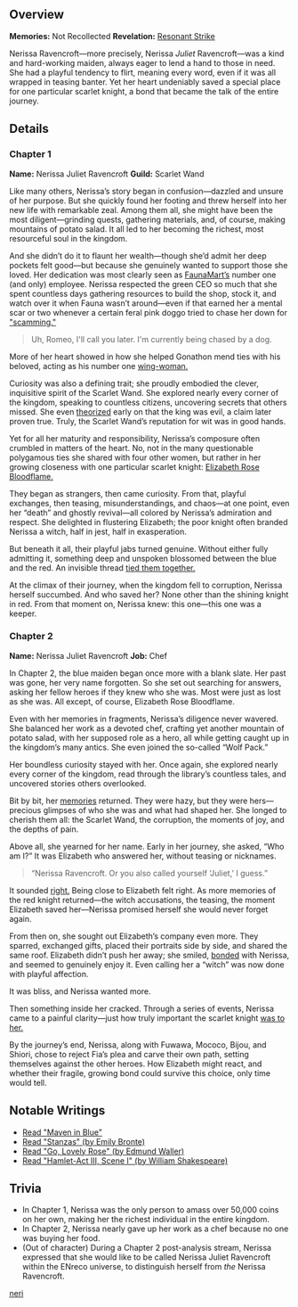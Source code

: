 <!-- title: Nerissa Juliet Ravencroft -->
<!-- quote: Oh where, oh where is my brave knight? -->
<!-- chapters: -1 -->
<!-- images: (Nerissa's Chapter 1 Profile), (Nerissa in the "Start Again" MV), (Nerissa activating her Revelation), (Nerissa's Chapter 2 Profile), (Nerissa turning against Fia in Chapter 2's Ending) -->
<!-- model: false -->

## Overview

**Memories:** Not Recollected
**Revelation:** [Resonant Strike](#entry:resonant-strike-entry)

Nerissa Ravencroft—more precisely, Nerissa _Juliet_ Ravencroft—was a kind and hard-working maiden, always eager to lend a hand to those in need. She had a playful tendency to flirt, meaning every word, even if it was all wrapped in teasing banter. Yet her heart undeniably saved a special place for one particular scarlet knight, a bond that became the talk of the entire journey.

## Details

### Chapter 1

**Name:** Nerissa Juliet Ravencroft
**Guild:** Scarlet Wand

Like many others, Nerissa’s story began in confusion—dazzled and unsure of her purpose. But she quickly found her footing and threw herself into her new life with remarkable zeal. Among them all, she might have been the most diligent—grinding quests, gathering materials, and, of course, making mountains of potato salad. It all led to her becoming the richest, most resourceful soul in the kingdom.

And she didn’t do it to flaunt her wealth—though she’d admit her deep pockets felt good—but because she genuinely wanted to support those she loved. Her dedication was most clearly seen as [FaunaMart’s](#entry:faunamart-entry) number one (and only) employee. Nerissa respected the green CEO so much that she spent countless days gathering resources to build the shop, stock it, and watch over it when Fauna wasn’t around—even if that earned her a mental scar or two whenever a certain feral pink doggo tried to chase her down for ["scamming."](#entry:lottery-fiasco-entry)

> Uh, Romeo, I'll call you later. I'm currently being chased by a dog.

More of her heart showed in how she helped Gonathon mend ties with his beloved, acting as his number one [wing-woman.](https://www.youtube.com/live/qdYQ5j-0sQI?feature=shared&t=2806)

Curiosity was also a defining trait; she proudly embodied the clever, inquisitive spirit of the Scarlet Wand. She explored nearly every corner of the kingdom, speaking to countless citizens, uncovering secrets that others missed. She even [theorized](https://www.youtube.com/live/qdYQ5j-0sQI?feature=shared&t=12299) early on that the king was evil, a claim later proven true. Truly, the Scarlet Wand’s reputation for wit was in good hands.

Yet for all her maturity and responsibility, Nerissa’s composure often crumbled in matters of the heart. No, not in the many questionable polygamous ties she shared with four other women, but rather in her growing closeness with one particular scarlet knight: [Elizabeth Rose Bloodflame.](#entry:liz-entry)

They began as strangers, then came curiosity. From that, playful exchanges, then teasing, misunderstandings, and chaos—at one point, even her “death” and ghostly revival—all colored by Nerissa’s admiration and respect. She delighted in flustering Elizabeth; the poor knight often branded Nerissa a witch, half in jest, half in exasperation.

But beneath it all, their playful jabs turned genuine. Without either fully admitting it, something deep and unspoken blossomed between the blue and the red. An invisible thread [tied them together.](#entry:fire-and-flight-entry)

At the climax of their journey, when the kingdom fell to corruption, Nerissa herself succumbed. And who saved her? None other than the shining knight in red. From that moment on, Nerissa knew: this one—this one was a keeper.

### Chapter 2

**Name:** Nerissa Juliet Ravencroft
**Job:** Chef

In Chapter 2, the blue maiden began once more with a blank slate. Her past was gone, her very name forgotten. So she set out searching for answers, asking her fellow heroes if they knew who she was. Most were just as lost as she was. All except, of course, Elizabeth Rose Bloodflame.

Even with her memories in fragments, Nerissa’s diligence never wavered. She balanced her work as a devoted chef, crafting yet another mountain of potato salad, with her supposed role as a hero, all while getting caught up in the kingdom’s many antics. She even joined the so-called “Wolf Pack.”

Her boundless curiosity stayed with her. Once again, she explored nearly every corner of the kingdom, read through the library’s countless tales, and uncovered stories others overlooked.

Bit by bit, her [memories](https://www.youtube.com/live/5sWjzbacGUY?si=KUn5fSB0crLgmamn&t=12079) returned. They were hazy, but they were hers—precious glimpses of who she was and what had shaped her. She longed to cherish them all: the Scarlet Wand, the corruption, the moments of joy, and the depths of pain.

Above all, she yearned for her name. Early in her journey, she asked, “Who am I?”
It was Elizabeth who answered her, without teasing or nicknames.

> “Nerissa Ravencroft. Or you also called yourself ‘Juliet,’ I guess.”

It sounded [right.](https://www.youtube.com/live/XfZh_3xb7i0?si=xVwBE_o5TFb2HfsC&t=5287) Being close to Elizabeth felt right. As more memories of the red knight returned—the witch accusations, the teasing, the moment Elizabeth saved her—Nerissa promised herself she would never forget again.

From then on, she sought out Elizabeth’s company even more. They sparred, exchanged gifts, placed their portraits side by side, and shared the same roof. Elizabeth didn’t push her away; she smiled, [bonded](https://www.youtube.com/live/vMdhvi8dHN4?si=JeT3qPPFMnB0yoCr&t=6692) with Nerissa, and seemed to genuinely enjoy it. Even calling her a “witch” was now done with playful affection.

It was bliss, and Nerissa wanted more.

Then something inside her cracked. Through a series of events, Nerissa came to a painful clarity—just how truly important the scarlet knight [was to her.](#entry:maven-in-blue-entry)

By the journey’s end, Nerissa, along with Fuwawa, Mococo, Bijou, and Shiori, chose to reject Fia’s plea and carve their own path, setting themselves against the other heroes. How Elizabeth might react, and whether their fragile, growing bond could survive this choice, only time would tell.

## Notable Writings

- [Read "Maven in Blue"](#text:maven-in-blue)
- [Read "Stanzas" (by Emily Bronte)](#text:stanzas)
- [Read "Go, Lovely Rose" (by Edmund Waller)](#text:go-lovely-rose)
- [Read "Hamlet-Act III, Scene I" (by William Shakespeare)](#text:hamlet)

## Trivia

- In Chapter 1, Nerissa was the only person to amass over 50,000 coins on her own, making her the richest individual in the entire kingdom.
- In Chapter 2, Nerissa nearly gave up her work as a chef because no one was buying her food.
- (Out of character) During a Chapter 2 post-analysis stream, Nerissa expressed that she would like to be called Nerissa Juliet Ravencroft within the ENreco universe, to distinguish herself from _the_ Nerissa Ravencroft.

[neri](#easter:easter-nerissa)
